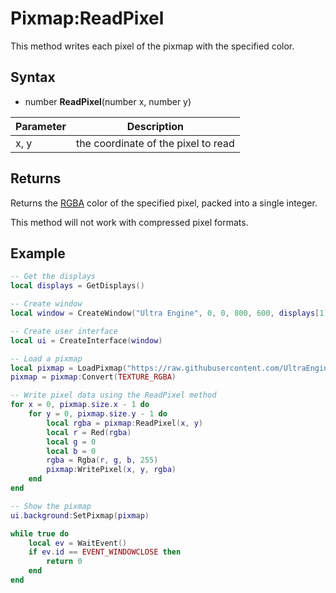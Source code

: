 # Pixmap:ReadPixel

This method writes each pixel of the pixmap with the specified color.

## Syntax

- number **ReadPixel**(number x, number y)

| Parameter | Description |
|---|---|
| x, y | the coordinate of the pixel to read |

## Returns

Returns the [RGBA](Rgba.md) color of the specified pixel, packed into a single integer.

This method will not work with compressed pixel formats.

## Example

```lua
-- Get the displays
local displays = GetDisplays()

-- Create window
local window = CreateWindow("Ultra Engine", 0, 0, 800, 600, displays[1], WINDOW_TITLEBAR | WINDOW_CENTER)

-- Create user interface
local ui = CreateInterface(window)

-- Load a pixmap
local pixmap = LoadPixmap("https://raw.githubusercontent.com/UltraEngine/Documentation/master/Assets/Materials/Ground/dirt01.dds")
pixmap = pixmap:Convert(TEXTURE_RGBA)

-- Write pixel data using the ReadPixel method
for x = 0, pixmap.size.x - 1 do
    for y = 0, pixmap.size.y - 1 do
        local rgba = pixmap:ReadPixel(x, y)
        local r = Red(rgba)
        local g = 0
        local b = 0
        rgba = Rgba(r, g, b, 255)
        pixmap:WritePixel(x, y, rgba)
    end
end

-- Show the pixmap
ui.background:SetPixmap(pixmap)

while true do
    local ev = WaitEvent()
    if ev.id == EVENT_WINDOWCLOSE then
        return 0
    end
end
```
